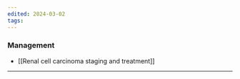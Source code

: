 ```yaml
---
edited: 2024-03-02
tags:
---
```

### Management
- [[Renal cell carcinoma staging and treatment]] 

---
